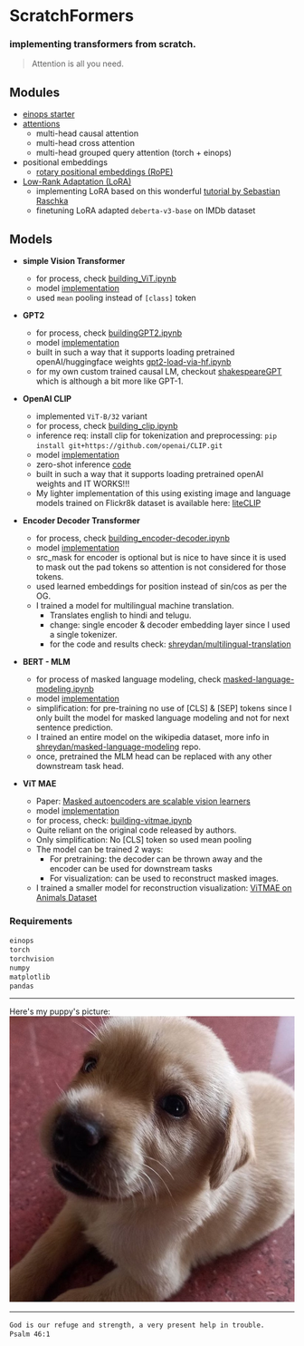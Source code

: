 # ScratchFormers
### implementing transformers from scratch.

> Attention is all you need.

## Modules

- [einops starter](./_modules/einops.ipynb)
- [attentions](./_modules/attentions.ipynb)
  - multi-head causal attention
  - multi-head cross attention
  - multi-head grouped query attention (torch + einops)
- positional embeddings 
  - [rotary positional embeddings (RoPE)](./_modules/rope.ipynb)
- [Low-Rank Adaptation (LoRA)](./_modules/LoRA/)
  - implementing LoRA based on this wonderful [tutorial by Sebastian Raschka](https://lightning.ai/lightning-ai/studios/code-lora-from-scratch?view=public&section=all)
  - finetuning LoRA adapted `deberta-v3-base` on IMDb dataset

## Models

- **simple Vision Transformer**
  - for process, check [building_ViT.ipynb](./ViT/building_ViT.ipynb)
  - model [implementation](./ViT/vit.py)
  - used `mean` pooling instead of `[class]` token


- **GPT2**
  - for process, check [buildingGPT2.ipynb](./GPT2/buildingGPT2.ipynb)
  - model [implementation](./GPT2/gpt2.py)
  - built in such a way that it supports loading pretrained openAI/huggingface weights [gpt2-load-via-hf.ipynb](./GPT2/gpt2-load-via-hf.ipynb)
  - for my own custom trained causal LM, checkout [shakespeareGPT](https://github.com/shreydan/shakespeareGPT) which is although a bit more like GPT-1.


- **OpenAI CLIP**
  - implemented `ViT-B/32` variant
  - for process, check [building_clip.ipynb](./OpenAI-CLIP/building_clip.ipynb)
  - inference req: install clip for tokenization and preprocessing: `pip install git+https://github.com/openai/CLIP.git`
  - model [implementation](./OpenAI-CLIP/model.py)
  - zero-shot inference [code](./OpenAI-CLIP/zeroshot.py)
  - built in such a way that it supports loading pretrained openAI weights and IT WORKS!!!
  - My lighter implementation of this using existing image and language models trained on Flickr8k dataset is available here: [liteCLIP](https://github.com/shreydan/liteclip)


- **Encoder Decoder Transformer**
  - for process, check [building_encoder-decoder.ipynb](./encoder-decoder/building_encoder-decoder.ipynb)
  - model [implementation](./encoder-decoder/model.py)
  - src_mask for encoder is optional but is nice to have since it is used to mask out the pad tokens so attention is not considered for those tokens.
  - used learned embeddings for position instead of sin/cos as per the OG.
  - I trained a model for multilingual machine translation.
    - Translates english to hindi and telugu.
    - change: single encoder & decoder embedding layer since I used a single tokenizer.
    - for the code and results check: [shreydan/multilingual-translation](https://github.com/shreydan/multilingual-translation)


- **BERT - MLM**
  - for process of masked language modeling, check [masked-language-modeling.ipynb](./BERT-MLM/masked-language-modeling.ipynb)
  - model [implementation](./BERT-MLM/model.py)
  - simplification: for pre-training no use of [CLS] & [SEP] tokens since I only built the model for masked language modeling and not for next sentence prediction. 
  - I trained an entire model on the wikipedia dataset, more info in [shreydan/masked-language-modeling](https://github.com/shreydan/masked-language-modeling) repo.
  - once, pretrained the MLM head can be replaced with any other downstream task head.

- **ViT MAE**
  - Paper: [Masked autoencoders are scalable vision learners](https://arxiv.org/abs/2111.06377)  
  - model [implementation](./vitmae/model.py)
  - for process, check: [building-vitmae.ipynb](./vitmae/building-vitmae.ipynb)
  - Quite reliant on the original code released by authors.
  - Only simplification: No [CLS] token so used mean pooling
  - The model can be trained 2 ways:
    - For pretraining: the decoder can be thrown away and the encoder can be used for downstream tasks
    - For visualization: can be used to reconstruct masked images.
  - I trained a smaller model for reconstruction visualization: [ViTMAE on Animals Dataset](./vitmae/animals-vitmae.ipynb)


### Requirements
```
einops
torch
torchvision
numpy
matplotlib
pandas
```

---


Here's my puppy's picture:
![sumo](sumo.jpg)

---

```
God is our refuge and strength, a very present help in trouble.
Psalm 46:1
```
